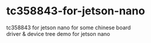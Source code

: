 # tc358843-for-jetson-nano
tc358843 for jetson nano for some chinese board  
driver & device tree demo for jetson nano  
